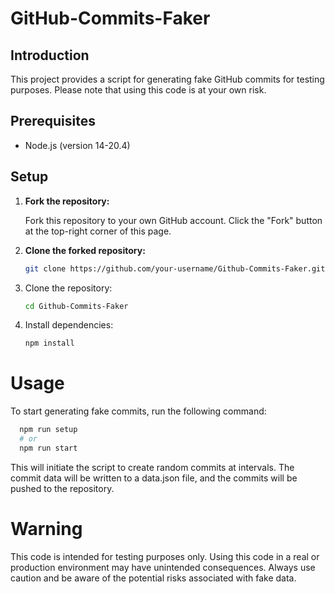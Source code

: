 # GitHub-Commits-Faker

## Introduction

This project provides a script for generating fake GitHub commits for testing purposes. Please note that using this code is at your own risk.

## Prerequisites

- Node.js (version 14-20.4)

## Setup

1. **Fork the repository:**

   Fork this repository to your own GitHub account. Click the "Fork" button at the top-right corner of this page.

2. **Clone the forked repository:**

   ```bash
   git clone https://github.com/your-username/Github-Commits-Faker.git
   ```
2. Clone the repository:
    ```bash
   cd Github-Commits-Faker
   ```
3. Install dependencies:
    ```bash
   npm install
   ```
# Usage
To start generating fake commits, run the following command:
 ```bash
   npm run setup
   # or
   npm run start
```
This will initiate the script to create random commits at intervals. The commit data will be written to a data.json file, and the commits will be pushed to the repository.

# Warning
This code is intended for testing purposes only. Using this code in a real or production environment may have unintended consequences. Always use caution and be aware of the potential risks associated with fake data.